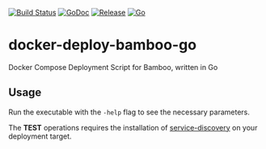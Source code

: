 [![Build Status](https://travis-ci.org/herzog31/docker-deploy-bamboo-go.svg?branch=master)](https://travis-ci.org/herzog31/docker-deploy-bamboo-go)
[![GoDoc](https://godoc.org/github.com/herzog31/docker-deploy-bamboo-go?status.svg)](https://godoc.org/github.com/herzog31/docker-deploy-bamboo-go)
[![Release](https://img.shields.io/github/release/herzog31/docker-deploy-bamboo-go.svg)](https://github.com/herzog31/docker-deploy-bamboo-go/releases)
[![Go](https://img.shields.io/badge/Go-1.5.1-blue.svg)](https://golang.org/)

# docker-deploy-bamboo-go
Docker Compose Deployment Script for Bamboo, written in Go

## Usage
Run the executable with the `-help` flag to see the necessary parameters.

The **TEST** operations requires the installation of [service-discovery](https://github.com/herzog31/service-discovery) on your deployment target.
